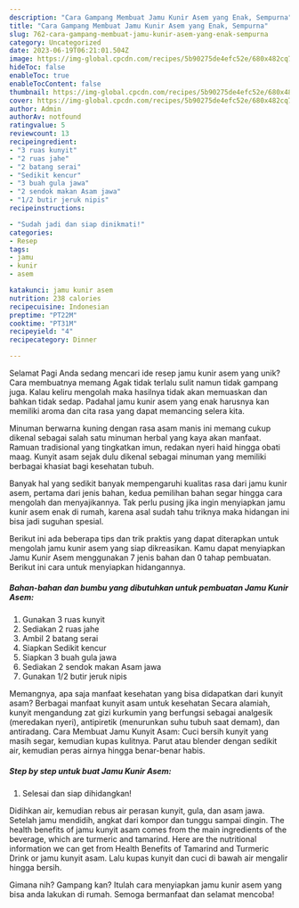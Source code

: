 ```yaml
---
description: "Cara Gampang Membuat Jamu Kunir Asem yang Enak, Sempurna"
title: "Cara Gampang Membuat Jamu Kunir Asem yang Enak, Sempurna"
slug: 762-cara-gampang-membuat-jamu-kunir-asem-yang-enak-sempurna
category: Uncategorized
date: 2023-06-19T06:21:01.504Z
image: https://img-global.cpcdn.com/recipes/5b90275de4efc52e/680x482cq70/jamu-kunir-asem-foto-resep-utama.jpg
hideToc: false
enableToc: true
enableTocContent: false
thumbnail: https://img-global.cpcdn.com/recipes/5b90275de4efc52e/680x482cq70/jamu-kunir-asem-foto-resep-utama.jpg
cover: https://img-global.cpcdn.com/recipes/5b90275de4efc52e/680x482cq70/jamu-kunir-asem-foto-resep-utama.jpg
author: Admin
authorAv: notfound
ratingvalue: 5
reviewcount: 13
recipeingredient:
- "3 ruas kunyit"
- "2 ruas jahe"
- "2 batang serai"
- "Sedikit kencur"
- "3 buah gula jawa"
- "2 sendok makan Asam jawa"
- "1/2 butir jeruk nipis"
recipeinstructions:

- "Sudah jadi dan siap dinikmati!"
categories:
- Resep
tags:
- jamu
- kunir
- asem

katakunci: jamu kunir asem 
nutrition: 238 calories
recipecuisine: Indonesian
preptime: "PT22M"
cooktime: "PT31M"
recipeyield: "4"
recipecategory: Dinner

---
```



Selamat Pagi Anda sedang mencari ide resep jamu kunir asem yang unik? Cara membuatnya memang Agak tidak terlalu sulit namun tidak gampang juga. Kalau keliru mengolah maka hasilnya tidak akan memuaskan dan bahkan tidak sedap. Padahal jamu kunir asem yang enak harusnya kan memiliki aroma dan cita rasa yang dapat memancing selera kita.


Minuman berwarna kuning dengan rasa asam manis ini memang cukup dikenal sebagai salah satu minuman herbal yang kaya akan manfaat. Ramuan tradisional yang tingkatkan imun, redakan nyeri haid hingga obati maag. Kunyit asam sejak dulu dikenal sebagai minuman yang memiliki berbagai khasiat bagi kesehatan tubuh.

Banyak hal yang sedikit banyak mempengaruhi kualitas rasa dari jamu kunir asem, pertama dari jenis bahan, kedua pemilihan bahan segar hingga cara mengolah dan menyajikannya. Tak perlu pusing jika ingin menyiapkan jamu kunir asem enak di rumah, karena asal sudah tahu triknya maka hidangan ini bisa jadi suguhan spesial.


Berikut ini ada beberapa tips dan trik praktis yang dapat diterapkan untuk mengolah jamu kunir asem yang siap dikreasikan. Kamu dapat menyiapkan Jamu Kunir Asem menggunakan 7 jenis bahan dan 0 tahap pembuatan. Berikut ini cara untuk menyiapkan hidangannya.

<!--inarticleads1-->

##### Bahan-bahan dan bumbu yang dibutuhkan untuk pembuatan Jamu Kunir Asem:

1. Gunakan 3 ruas kunyit
1. Sediakan 2 ruas jahe
1. Ambil 2 batang serai
1. Siapkan Sedikit kencur
1. Siapkan 3 buah gula jawa
1. Sediakan 2 sendok makan Asam jawa
1. Gunakan 1/2 butir jeruk nipis


Memangnya, apa saja manfaat kesehatan yang bisa didapatkan dari kunyit asam? Berbagai manfaat kunyit asam untuk kesehatan Secara alamiah, kunyit mengandung zat gizi kurkumin yang berfungsi sebagai analgesik (meredakan nyeri), antipiretik (menurunkan suhu tubuh saat demam), dan antiradang. Cara Membuat Jamu Kunyit Asam: Cuci bersih kunyit yang masih segar, kemudian kupas kulitnya. Parut atau blender dengan sedikit air, kemudian peras airnya hingga benar-benar habis. 

<!--inarticleads2-->

##### Step by step untuk buat Jamu Kunir Asem:


1. Selesai dan siap dihidangkan!

Didihkan air, kemudian rebus air perasan kunyit, gula, dan asam jawa. Setelah jamu mendidih, angkat dari kompor dan tunggu sampai dingin. The health benefits of jamu kunyit asam comes from the main ingredients of the beverage, which are turmeric and tamarind. Here are the nutritional information we can get from Health Benefits of Tamarind and Turmeric Drink or jamu kunyit asam. Lalu kupas kunyit dan cuci di bawah air mengalir hingga bersih. 

Gimana nih? Gampang kan? Itulah cara menyiapkan jamu kunir asem yang bisa anda lakukan di rumah. Semoga bermanfaat dan selamat mencoba!
